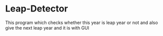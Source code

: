 # Leap-Detector
This program which checks whether this year is leap year or not and also give the next leap year and it is with GUI
